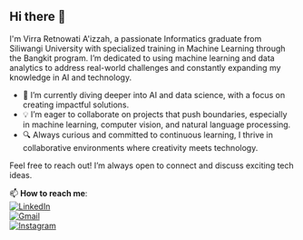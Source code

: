 ## Hi there 👋

I'm Virra Retnowati A'izzah, a passionate Informatics graduate from Siliwangi University with specialized training in Machine Learning through the Bangkit program. I’m dedicated to using machine learning and data analytics to address real-world challenges and constantly expanding my knowledge in AI and technology.

- 🌱 I’m currently diving deeper into AI and data science, with a focus on creating impactful solutions.
- 💡 I’m eager to collaborate on projects that push boundaries, especially in machine learning, computer vision, and natural language processing.
- 🔍 Always curious and committed to continuous learning, I thrive in collaborative environments where creativity meets technology.
  
Feel free to reach out! I’m always open to connect and discuss exciting tech ideas.

📫 **How to reach me**:  
[![LinkedIn](https://img.shields.io/badge/-LinkedIn-blue)](https://www.linkedin.com/in/virrara/)  
[![Gmail](https://img.shields.io/badge/-Email-D14836?style=flat&logo=Gmail&logoColor=white)](mailto:virrakertagama1315@gmail.com)  
[![Instagram](https://img.shields.io/badge/-Instagram-E4405F?style=flat&logo=Instagram&logoColor=white)](https://www.instagram.com/im_virrara/)
